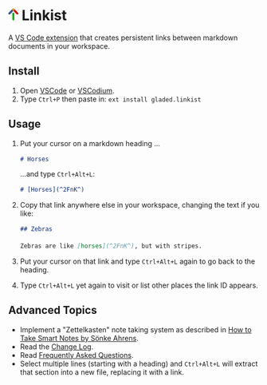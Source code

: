 # ![Icon](img/icon_20_24.png) Linkist

A [VS Code extension](https://marketplace.visualstudio.com/items?itemName=gladed.linkist) that creates persistent links between markdown documents in your workspace.

## Install

1. Open [VSCode](https://code.visualstudio.com/) or [VSCodium](https://github.com/VSCodium/vscodium).
2. Type `Ctrl+P` then paste in: `ext install gladed.linkist`

## Usage

1. Put your cursor on a markdown heading ...

    ```md
    # Horses
    ```

    ...and type `Ctrl+Alt+L`:

    ```md
    # [Horses](^2FnK^)
    ```
2. Copy that link anywhere else in your workspace, changing the text if you like:

    ```md
    ## Zebras

    Zebras are like [horses](^2FnK^), but with stripes.
    ```

3. Put your cursor on that link and type `Ctrl+Alt+L` again to go back to the heading.
4. Type `Ctrl+Alt+L` yet again to visit or list other places the link ID appears.

## Advanced Topics

* Implement a "Zettelkasten" note taking system as described in [How to Take Smart Notes by Sönke Ahrens](https://amzn.to/2vi6Sm9).
* Read the [Change Log](CHANGELOG.md).
* Read [Frequently Asked Questions](https://github.com/gladed/linkist/wiki/FAQ).
* Select multiple lines (starting with a heading) and `Ctrl+Alt+L` will extract that section into a new file, replacing it with a link.
